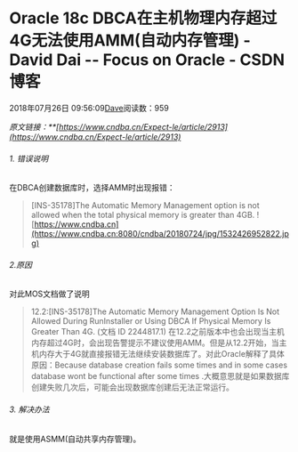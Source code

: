 
# Oracle 18c  DBCA在主机物理内存超过4G无法使用AMM(自动内存管理) - David Dai -- Focus on Oracle - CSDN博客


2018年07月26日 09:56:09[Dave](https://me.csdn.net/tianlesoftware)阅读数：959


*原文链接：**[https://www.cndba.cn/Expect-le/article/2913](https://www.cndba.cn/Expect-le/article/2913)*
###### 1. 错误说明
在DBCA创建数据库时，选择AMM时出现报错：
> [INS-35178]The Automatic Memory Management option is not allowed when the total physical memory is greater than 4GB.
![https://www.cndba.cn](https://www.cndba.cn:8080/cndba/20180724/jpg/1532426952822.jpg)
###### 2.原因
对此MOS文档做了说明
> 12.2:[INS-35178]The Automatic Memory Management Option Is Not Allowed During RunInstaller or Using DBCA If Physical Memory Is Greater Than 4G. (文档 ID 2244817.1)
在12.2之前版本中也会出现当主机内存超过4G时，会出现告警提示不建议使用AMM。但是从12.2开始，当主机内存大于4G就直接报错无法继续安装数据库了。对此Oracle解释了具体原因：Because database creation fails some times and in some cases database wont be functional after some times .大概意思就是如果数据库创建失败几次后，可能会出现数据库创建后无法正常运行。
###### 3.  解决办法
就是使用ASMM(自动共享内存管理)。

